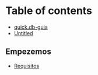 # Table of contents

* [quick.db-guia](README.md)
* [Untitled](untitled.md)

## Empezemos

* [Requisitos](empezemos/untitled.md)

